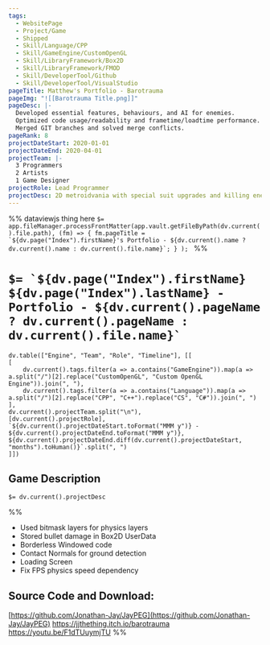 ```yaml
---
tags:
  - WebsitePage
  - Project/Game
  - Shipped
  - Skill/Language/CPP
  - Skill/GameEngine/CustomOpenGL
  - Skill/LibraryFramework/Box2D
  - Skill/LibraryFramework/FMOD
  - Skill/DeveloperTool/Github
  - Skill/DeveloperTool/VisualStudio
pageTitle: Matthew's Portfolio - Barotrauma
pageImg: "![[Barotrauma Title.png]]"
pageDesc: |-
  Developed essential features, behaviours, and AI for enemies.
  Optimized code usage/readability and frametime/loadtime performance.
  Merged GIT branches and solved merge conflicts.
pageRank: 8
projectDateStart: 2020-01-01
projectDateEnd: 2020-04-01
projectTeam: |-
  3 Programmers
  2 Artists
  1 Game Designer
projectRole: Lead Programmer
projectDesc: 2D metroidvania with special suit upgrades and killing enemies.
---
```

%%
dataviewjs thing here
``$= app.fileManager.processFrontMatter(app.vault.getFileByPath(dv.current().file.path), (fm) => { fm.pageTitle = `${dv.page("Index").firstName}'s Portfolio - ${dv.current().name ? dv.current().name : dv.current().file.name}`; } ); ``
%%
# ``$= `${dv.page("Index").firstName} ${dv.page("Index").lastName} - Portfolio - ${dv.current().pageName ? dv.current().pageName : dv.current().file.name}` ``
```dataviewjs
dv.table(["Engine", "Team", "Role", "Timeline"], [[
[
	dv.current().tags.filter(a => a.contains("GameEngine")).map(a => a.split("/")[2].replace("CustomOpenGL", "Custom OpenGL Engine")).join(", "),
	dv.current().tags.filter(a => a.contains("Language")).map(a => a.split("/")[2].replace("CPP", "C++").replace("CS", "C#")).join(", ")
],
dv.current().projectTeam.split("\n"),
[dv.current().projectRole],
`${dv.current().projectDateStart.toFormat("MMM y")} - ${dv.current().projectDateEnd.toFormat("MMM y")}, ${dv.current().projectDateEnd.diff(dv.current().projectDateStart, "months").toHuman()}`.split(", ")
]])
```
## Game Description
`$= dv.current().projectDesc`


%%
* Used bitmask layers for physics layers
* Stored bullet damage in Box2D UserData
* Borderless Windowed code
* Contact Normals for ground detection
* Loading Screen
* Fix FPS physics speed dependency
## Source Code and Download:
[https://github.com/Jonathan-Jay/JayPEG](https://github.com/Jonathan-Jay/JayPEG)
https://jjthething.itch.io/barotrauma
https://youtu.be/F1dTUuymjTU
%%